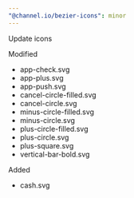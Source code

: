 ```yaml
---
"@channel.io/bezier-icons": minor
---
```


Update icons

Modified

- app-check.svg
- app-plus.svg
- app-push.svg
- cancel-circle-filled.svg
- cancel-circle.svg
- minus-circle-filled.svg
- minus-circle.svg
- plus-circle-filled.svg
- plus-circle.svg
- plus-square.svg
- vertical-bar-bold.svg

Added

- cash.svg